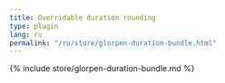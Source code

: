 ```yaml
---
title: Overridable duration rounding
type: plugin
lang: ru
permalink: "/ru/store/glorpen-duration-bundle.html"
---
```


{% include store/glorpen-duration-bundle.md %}

